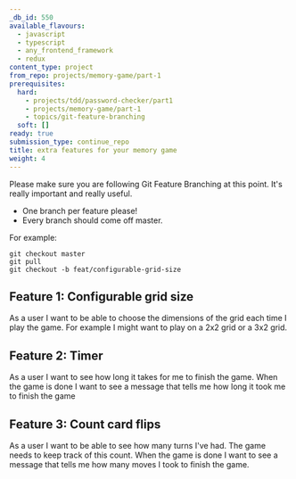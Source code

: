 ```yaml
---
_db_id: 550
available_flavours:
  - javascript
  - typescript
  - any_frontend_framework
  - redux
content_type: project
from_repo: projects/memory-game/part-1
prerequisites:
  hard:
    - projects/tdd/password-checker/part1
    - projects/memory-game/part-1
    - topics/git-feature-branching
  soft: []
ready: true
submission_type: continue_repo
title: extra features for your memory game
weight: 4
---
```


Please make sure you are following Git Feature Branching at this point. It's really important and really useful.

- One branch per feature please!
- Every branch should come off master.

For example:

```
git checkout master
git pull
git checkout -b feat/configurable-grid-size
```

## Feature 1: Configurable grid size

As a user I want to be able to choose the dimensions of the grid each time I play the game. For example I might want to play on a 2x2 grid or a 3x2 grid.

## Feature 2: Timer

As a user I want to see how long it takes for me to finish the game. When the game is done I want to see a message that tells me how long it took me to finish the game

## Feature 3: Count card flips

As a user I want to be able to see how many turns I've had. The game needs to keep track of this count. When the game is done I want to see a message that tells me how many moves I took to finish the game.
